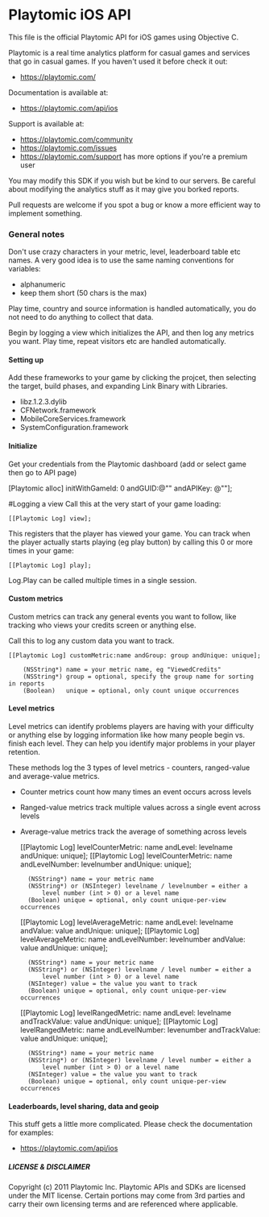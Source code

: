 # Playtomic iOS API

This file is the official Playtomic API for iOS games using Objective C. 

Playtomic is a real time analytics platform for casual games and services 
that go in casual games.  If you haven't used it before check it out:

- https://playtomic.com/

Documentation is available at:

- https://playtomic.com/api/ios

Support is available at:
	
- https://playtomic.com/community
- https://playtomic.com/issues
- https://playtomic.com/support has more options if you're a premium user
	
	
You may modify this SDK if you wish but be kind to our servers.  Be
careful about modifying the analytics stuff as it may give you 
borked reports.

Pull requests are welcome if you spot a bug or know a more efficient
way to implement something.

### General notes
Don't use crazy characters in your metric, level, leaderboard table etc 
names.  A very good idea is to use the same naming conventions for variables:

- alphanumeric
- keep them short (50 chars is the max)

Play time, country and source information is handled automatically, you do not 
need to do anything to collect that data.

Begin by logging a view which initializes the API, and then log any metrics you 
want.  Play time, repeat visitors etc are handled automatically.

#### Setting up
Add these frameworks to your game by clicking the projcet, then selecting 
the target, build phases, and expanding Link Binary with Libraries.

- libz.1.2.3.dylib
- CFNetwork.framework
- MobileCoreServices.framework
- SystemConfiguration.framework

#### Initialize
Get your credentials from the Playtomic dashboard (add or select game then go to API page)

[Playtomic alloc] initWithGameId: 0 andGUID:@"" andAPIKey: @""]; 

#Logging a view
Call this at the very start of your game loading:

	[[Playtomic Log] view];

This registers that the player has viewed your game.  You can track when 
the player actually starts playing (eg play button) by calling this 0 or 
more times in your game:

	[[Playtomic Log] play];
	
Log.Play can be called multiple times in a single session.

#### Custom metrics
Custom metrics can track any general events you want to follow, like 
tracking who views your credits screen or anything else.

Call this to log any custom data you want to track.

    [[Playtomic Log] customMetric:name andGroup: group andUnique: unique];
	
        (NSString*)	name = your metric name, eg "ViewedCredits"
        (NSString*)	group = optional, specify the group name for sorting in reports
        (Boolean)	unique = optional, only count unique occurrences 

#### Level metrics
Level metrics can identify problems players are having with your difficulty 
or anything else by logging information like how many people begin vs. finish
each level.  They can help you identify major problems in your player retention.

These methods log the 3 types of level metrics - counters, ranged-value 
and average-value metrics.

- Counter metrics count how many times an event occurs across levels
- Ranged-value metrics track multiple values across a single event across levels
- Average-value metrics track the average of something across levels

    [[Playtomic Log] levelCounterMetric: name andLevel: levelname andUnique: unique];
    [[Playtomic Log] levelCounterMetric: name andLevelNumber: levelnumber andUnique: unique];

        (NSString*) name = your metric name
        (NSString*) or (NSInteger) levelname / levelnumber = either a 
            level number (int > 0) or a level name
        (Boolean) unique = optional, only count unique-per-view occurrences

    [[Playtomic Log] levelAverageMetric: name andLevel: levelname andValue: value andUnique: unique];
    [[Playtomic Log] levelAverageMetric: name andLevelNumber: levelnumber andValue: value andUnique: unique];

        (NSString*) name = your metric name
        (NSString*) or (NSInteger) levelname / level number = either a 
            level number (int > 0) or a level name
        (NSInteger) value = the value you want to track
        (Boolean) unique = optional, only count unique-per-view occurrences 

    [[Playtomic Log] levelRangedMetric: name andLevel: levelname andTrackValue: value andUnique: unique];
    [[Playtomic Log] levelRangedMetric: name andLevelNumber: levenumber andTrackValue: value andUnique: unique];

        (NSString*) name = your metric name
        (NSString*) or (NSInteger) levelname / level number = either a 
            level number (int > 0) or a level name
        (NSInteger) value = the value you want to track
        (Boolean) unique = optional, only count unique-per-view occurrences 

#### Leaderboards, level sharing, data and geoip 
This stuff gets a little more complicated.  Please check the documentation 
for examples:

- https://playtomic.com/api/ios
	
##### LICENSE & DISCLAIMER
Copyright (c) 2011 Playtomic Inc.  Playtomic APIs and SDKs are licensed 
under the MIT license.  Certain portions may come from 3rd parties and 
carry their own licensing terms and are referenced where applicable.